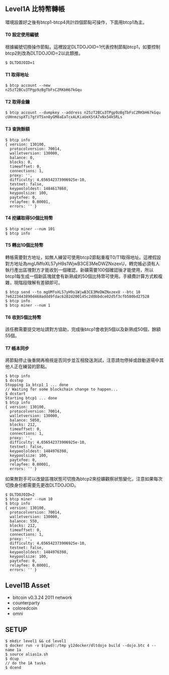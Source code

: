 ## Level1A 比特幣轉帳

環境設置好之後有btcp1-btcp4共計四個節點可操作，下面用btcp1為主。

#### T0 設定使用編號
根據編號切換操作節點，這裡設定DLTDOJOID=1代表控制節點btcp1，如要控制btcp2則改為DLTDOJOID=2以此類推。
```
$ DLTDOJOID=1
```
#### T1 取得地址
```
$ btcp account --new
n25zT2BCu3TPgp9zBgTbFsC2RKbH67kGqu
```
#### T2 取得金鑰
```
$ btcp account --dumpkey --address n25zT2BCu3TPgp9zBgTbFsC2RKbH67kGqu
cUHnmzspXTi7gtVTSxn8yGM8aEaTcxALKiaUeX5tA7xNx54k5RLs
```
#### T3 查詢餘額
```
$ btcp info
{ version: 130100,
  protocolversion: 70014,
  walletversion: 130000,
  balance: 0,
  blocks: 0,
  timeoffset: 0,
  connections: 1,
  proxy: '',
  difficulty: 4.656542373906925e-10,
  testnet: false,
  keypoololdest: 1484617860,
  keypoolsize: 100,
  paytxfee: 0,
  relayfee: 0.00001,
  errors: '' }
```
#### T4 挖礦取得50個比特幣
```
$ btcp miner --num 101
$ btcp info
```

#### T5 轉出10個比特幣

轉帳需要對方地址，如無人練習可使用btcp2節點重複T0/T1取得地址。這裡假設對方地址為mgUMfoXL57yH9s1WjwB3CE3MeDWZNxzexU，轉完帳必須有人執行產出區塊對方才能收到一個確認，新礦需要100個確認後才能使用，所以btcp1每生成一個新區塊就會有新熟成的50個比特幣可使用。手續費計算方式較複雜，現階段理解有差額即可。

```
$ btcp send --to mgUMfoXL57yH9s1WjwB3CE3MeDWZNxzexU --btc 10
7e6223443890d468addd9fdac6202d200145c2d0bbdce02d5f3cfb580bd27528
$ btcp info
$ btcp miner --num 1
```
#### T6 收到5個比特幣
該任務需要提交地址請對方協助，完成後btcp1會收到5個以及新熟成50個，餘額55個。
#### T7 帳本同步
將節點停止後重開再檢視是否同步並互相發送測試，注意請勿停掉或啟動道場中其他人正在練習的節點。
```
$ btcp info
$ dcstop
Stopping 1a_btcp1_1 ... done
// Waiting for some blockchain change to happen...
$ dcstart
Starting btcp1 ... done
$ btcp info
{ version: 130100,
  protocolversion: 70014,
  walletversion: 130000,
  balance: 5050,
  blocks: 212,
  timeoffset: 0,
  connections: 1,
  proxy: '',
  difficulty: 4.656542373906925e-10,
  testnet: false,
  keypoololdest: 1484976398,
  keypoolsize: 100,
  paytxfee: 0,
  relayfee: 0.00001,
  errors: '' }
```
如果無對手可以改變區塊狀態可切換為btcp2來挖礦觀察狀態變化，注意如果每次切換身份都需要先更改DLTDOJOID。
```
$ DLTDOJOID=2
$ btcp miner --num 10
$ btcp info
{ version: 130100,
  protocolversion: 70014,
  walletversion: 130000,
  balance: 550,
  blocks: 212,
  timeoffset: 0,
  connections: 1,
  proxy: '',
  difficulty: 4.656542373906925e-10,
  testnet: false,
  keypoololdest: 1484976398,
  keypoolsize: 100,
  paytxfee: 0,
  relayfee: 0.00001,
  errors: '' }
```

## Level1B Asset

* bitcoin v0.3.24 2011 network
* counterparty
* coloredcoin
* omni

## SETUP
```
$ mkdir level1 && cd level1
$ docker run -v $(pwd):/tmp y12docker/dltdojo build --dojo.btc 4 --name 1a
$ source alias1a.sh
$ dcup
// do the 1A tasks
$ dcend
```
